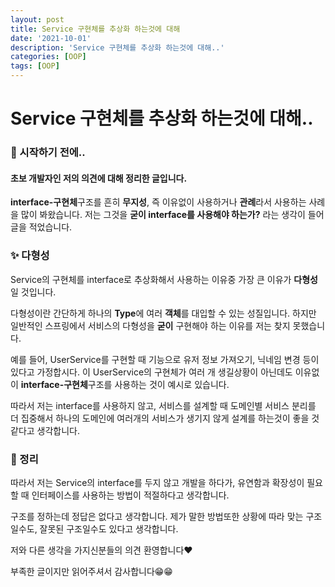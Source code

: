 ```yaml
---
layout: post
title: Service 구현체를 추상화 하는것에 대해
date: '2021-10-01'
description: 'Service 구현체를 추상화 하는것에 대해..'
categories: [OOP]
tags: [OOP]
---
```

# Service 구현체를 추상화 하는것에 대해..

### 🎊 시작하기 전에..

#### 초보 개발자인 저의 의견에 대해 정리한 글입니다.

**interface-구현체**구조를 흔히 **무지성**, 즉 이유없이 사용하거나 **관례**라서 사용하는 사례을 많이 봐왔습니다. 저는 그것을 **굳이 interface를 사용해야 하는가?** 라는 생각이 들어 글을 적었습니다.

### ✨ 다형성

Service의 구현체를 interface로 추상화해서 사용하는 이유중 가장 큰 이유가 **다형성**일 것입니다.

다형성이란 간단하게 하나의 **Type**에 여러 **객체**를 대입할 수 있는 성질입니다. 하지만 일반적인 스프링에서 서비스의 다형성을 **굳이** 구현해야 하는 이유를 저는 찾지 못했습니다.

예를 들어, UserService를 구현할 때 기능으로 유저 정보 가져오기, 닉네임 변경 등이 있다고 가정합시다. 이 UserService의 구현체가 여러 개 생길상황이 아닌데도 이유없이 **interface-구현체**구조를 사용하는 것이 예시로 있습니다.

따라서 저는 interface를 사용하지 않고, 서비스를 설계할 때 도메인별 서비스 분리를 더 집중해서 하나의 도메인에 여러개의 서비스가 생기지 않게 설계를 하는것이 좋을 것 같다고 생각합니다.

### 🚩 정리

따라서 저는 Service의 interface를 두지 않고 개발을 하다가, 유연함과 확장성이 필요할 때 인터페이스를 사용하는 방법이 적절하다고 생각합니다.

구조를 정하는데 정답은 없다고 생각합니다. 제가 말한 방법또한 상황에 따라 맞는 구조일수도, 잘못된 구조일수도 있다고 생각합니다.

저와 다른 생각을 가지신분들의 의견 환영합니다❤



부족한 글이지만 읽어주셔서 감사합니다😁😁